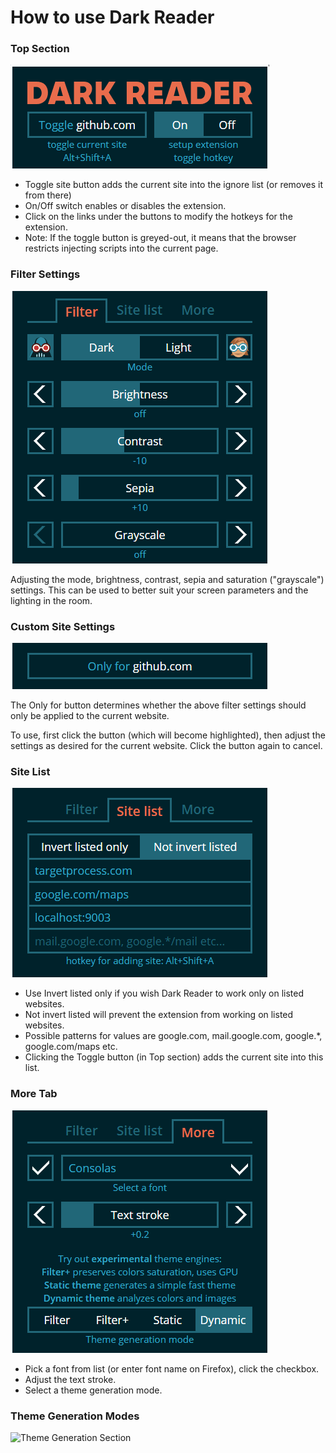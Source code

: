 # How to use Dark Reader

### Top Section

![Top Section](/darkreader-top-section.png)

- Toggle site button adds the current site into the ignore list (or removes it from there)
- On/Off switch enables or disables the extension.
- Click on the links under the buttons to modify the hotkeys for the extension.
- Note: If the toggle button is greyed-out, it means that the browser restricts injecting scripts into the current page.

### Filter Settings

![Filter Section](/darkreader-filter-settings.png)

Adjusting the mode, brightness, contrast, sepia and saturation ("grayscale") settings. This can be used to better suit your screen parameters and the lighting in the room.

### Custom Site Settings

![Custom Site Section](/darkreader-custom-site-settings.png)

The Only for button determines whether the above filter settings should only be applied to the current website.

To use, first click the button (which will become highlighted), then adjust the settings as desired for the current website. Click the button again to cancel.

### Site List

![Site List Section](/darkreader-site-list.png)

- Use Invert listed only if you wish Dark Reader to work only on listed websites.
- Not invert listed will prevent the extension from working on listed websites.
- Possible patterns for values are google.com, mail.google.com, google.*, google.com/maps etc.
- Clicking the Toggle button (in Top section) adds the current site into this list.

### More Tab

![More Tab Section](/darkreader-more-tab.png)

- Pick a font from list (or enter font name on Firefox), click the checkbox.
- Adjust the text stroke.
- Select a theme generation mode.

### Theme Generation Modes

![Theme Generation Section](/darkreader-theme-generations.png)
